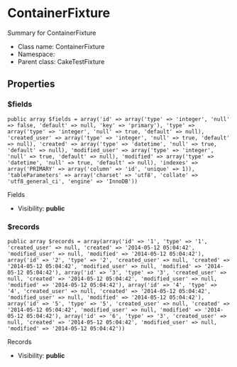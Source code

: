 ContainerFixture
===============

Summary for ContainerFixture




* Class name: ContainerFixture
* Namespace: 
* Parent class: CakeTestFixture





Properties
----------


### $fields

    public array $fields = array('id' => array('type' => 'integer', 'null' => false, 'default' => null, 'key' => 'primary'), 'type' => array('type' => 'integer', 'null' => true, 'default' => null), 'created_user' => array('type' => 'integer', 'null' => true, 'default' => null), 'created' => array('type' => 'datetime', 'null' => true, 'default' => null), 'modified_user' => array('type' => 'integer', 'null' => true, 'default' => null), 'modified' => array('type' => 'datetime', 'null' => true, 'default' => null), 'indexes' => array('PRIMARY' => array('column' => 'id', 'unique' => 1)), 'tableParameters' => array('charset' => 'utf8', 'collate' => 'utf8_general_ci', 'engine' => 'InnoDB'))

Fields



* Visibility: **public**


### $records

    public array $records = array(array('id' => '1', 'type' => '1', 'created_user' => null, 'created' => '2014-05-12 05:04:42', 'modified_user' => null, 'modified' => '2014-05-12 05:04:42'), array('id' => '2', 'type' => '2', 'created_user' => null, 'created' => '2014-05-12 05:04:42', 'modified_user' => null, 'modified' => '2014-05-12 05:04:42'), array('id' => '3', 'type' => '3', 'created_user' => null, 'created' => '2014-05-12 05:04:42', 'modified_user' => null, 'modified' => '2014-05-12 05:04:42'), array('id' => '4', 'type' => '4', 'created_user' => null, 'created' => '2014-05-12 05:04:42', 'modified_user' => null, 'modified' => '2014-05-12 05:04:42'), array('id' => '5', 'type' => '5', 'created_user' => null, 'created' => '2014-05-12 05:04:42', 'modified_user' => null, 'modified' => '2014-05-12 05:04:42'), array('id' => '6', 'type' => '3', 'created_user' => null, 'created' => '2014-05-12 05:04:42', 'modified_user' => null, 'modified' => '2014-05-12 05:04:42'))

Records



* Visibility: **public**



